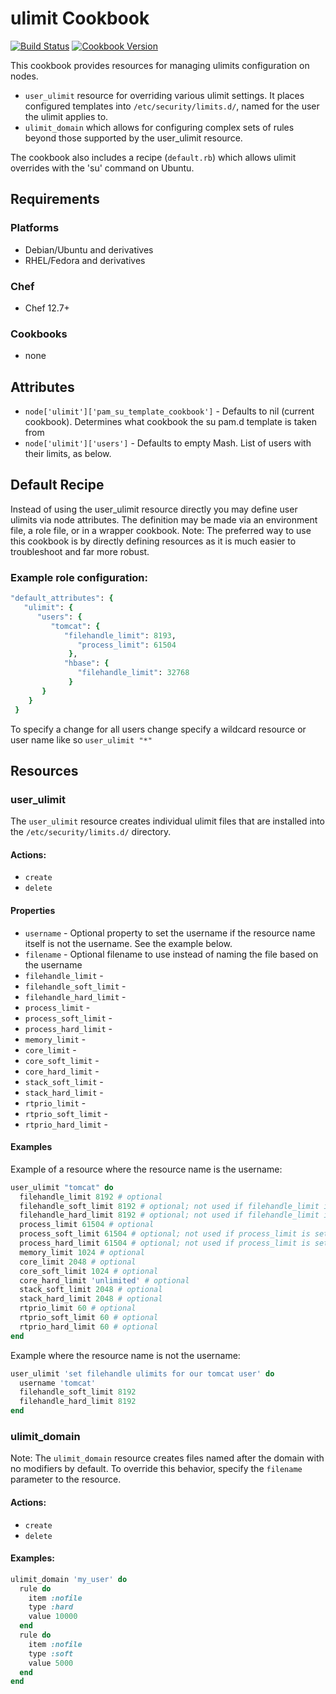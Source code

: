 # ulimit Cookbook

[![Build Status](https://travis-ci.org/bmhatfield/chef-ulimit.svg?branch=master)](https://travis-ci.org/bmhatfield/chef-ulimit) [![Cookbook Version](https://img.shields.io/cookbook/v/ulimit.svg)](https://supermarket.chef.io/cookbooks/ulimit)

This cookbook provides resources for managing ulimits configuration on nodes.

- `user_ulimit` resource for overriding various ulimit settings. It places configured templates into `/etc/security/limits.d/`, named for the user the ulimit applies to.
- `ulimit_domain` which allows for configuring complex sets of rules beyond those supported by the user_ulimit resource.

The cookbook also includes a recipe (`default.rb`) which allows ulimit overrides with the 'su' command on Ubuntu.

## Requirements

### Platforms

- Debian/Ubuntu and derivatives
- RHEL/Fedora and derivatives

### Chef

- Chef 12.7+

### Cookbooks

- none

## Attributes

- `node['ulimit']['pam_su_template_cookbook']` - Defaults to nil (current cookbook). Determines what cookbook the su pam.d template is taken from
- `node['ulimit']['users']` - Defaults to empty Mash. List of users with their limits, as below.

## Default Recipe

Instead of using the user_ulimit resource directly you may define user ulimits via node attributes. The definition may be made via an environment file, a role file, or in a wrapper cookbook. Note: The preferred way to use this cookbook is by directly defining resources as it is much easier to troubleshoot and far more robust.

### Example role configuration:

```ruby
"default_attributes": {
   "ulimit": {
      "users": {
         "tomcat": {
            "filehandle_limit": 8193,
               "process_limit": 61504
             },
            "hbase": {
               "filehandle_limit": 32768
             }
       }
    }
 }
```

To specify a change for all users change specify a wildcard resource or user name like so `user_ulimit "*"`

## Resources

### user_ulimit

The `user_ulimit` resource creates individual ulimit files that are installed into the `/etc/security/limits.d/` directory.

#### Actions:

- `create`
- `delete`

#### Properties

- `username` - Optional property to set the username if the resource name itself is not the username. See the example below.
- `filename` - Optional filename to use instead of naming the file based on the username
- `filehandle_limit` -
- `filehandle_soft_limit` -
- `filehandle_hard_limit` -
- `process_limit` -
- `process_soft_limit` -
- `process_hard_limit` -
- `memory_limit` -
- `core_limit` -
- `core_soft_limit` -
- `core_hard_limit` -
- `stack_soft_limit` -
- `stack_hard_limit` -
- `rtprio_limit` -
- `rtprio_soft_limit` -
- `rtprio_hard_limit` -

#### Examples

Example of a resource where the resource name is the username:

```ruby
user_ulimit "tomcat" do
  filehandle_limit 8192 # optional
  filehandle_soft_limit 8192 # optional; not used if filehandle_limit is set)
  filehandle_hard_limit 8192 # optional; not used if filehandle_limit is set)
  process_limit 61504 # optional
  process_soft_limit 61504 # optional; not used if process_limit is set)
  process_hard_limit 61504 # optional; not used if process_limit is set)
  memory_limit 1024 # optional
  core_limit 2048 # optional
  core_soft_limit 1024 # optional
  core_hard_limit 'unlimited' # optional
  stack_soft_limit 2048 # optional
  stack_hard_limit 2048 # optional
  rtprio_limit 60 # optional
  rtprio_soft_limit 60 # optional
  rtprio_hard_limit 60 # optional
end
```

Example where the resource name is not the username:

```ruby
user_ulimit 'set filehandle ulimits for our tomcat user' do
  username 'tomcat'
  filehandle_soft_limit 8192
  filehandle_hard_limit 8192
end
```

### ulimit_domain

Note: The `ulimit_domain` resource creates files named after the domain with no modifiers by default. To override this behavior, specify the `filename` parameter to the resource.

#### Actions:

- `create`
- `delete`

#### Examples:

```ruby
ulimit_domain 'my_user' do
  rule do
    item :nofile
    type :hard
    value 10000
  end
  rule do
    item :nofile
    type :soft
    value 5000
  end
end
```
